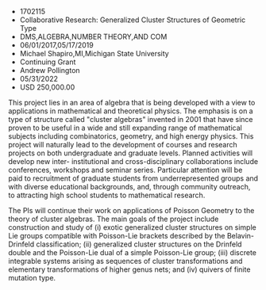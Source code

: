 
* 1702115
* Collaborative Research: Generalized Cluster Structures of Geometric Type
* DMS,ALGEBRA,NUMBER THEORY,AND COM
* 06/01/2017,05/17/2019
* Michael Shapiro,MI,Michigan State University
* Continuing Grant
* Andrew Pollington
* 05/31/2022
* USD 250,000.00

This project lies in an area of algebra that is being developed with a view to
applications in mathematical and theoretical physics. The emphasis is on a type
of structure called "cluster algebras" invented in 2001 that have since proven
to be useful in a wide and still expanding range of mathematical subjects
including combinatorics, geometry, and high energy physics. This project will
naturally lead to the development of courses and research projects on both
undergraduate and graduate levels. Planned activities will develop new inter-
institutional and cross-disciplinary collaborations include conferences,
workshops and seminar series. Particular attention will be paid to recruitment
of graduate students from underrepresented groups and with diverse educational
backgrounds, and, through community outreach, to attracting high school students
to mathematical research.

The PIs will continue their work on applications of Poisson Geometry to the
theory of cluster algebras. The main goals of the project include construction
and study of (i) exotic generalized cluster structures on simple Lie groups
compatible with Poisson-Lie brackets described by the Belavin-Drinfeld
classification; (ii) generalized cluster structures on the Drinfeld double and
the Poisson-Lie dual of a simple Poisson-Lie group; (iii) discrete integrable
systems arising as sequences of cluster transformations and elementary
transformations of higher genus nets; and (iv) quivers of finite mutation type.
